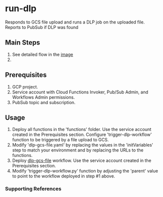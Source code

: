 # run-dlp
Responds to GCS file upload and runs a DLP job on the uploaded file. Reports to PubSub if DLP was found

## Main Steps
1. See detailed flow in the [image](https://github.com/UriKatsirPrivate/gcp-workflows/blob/main/run-dlp/Images/flow.png)
2. 

## Prerequisites
1. GCP project.
2. Service account with Cloud Functions Invoker, Pub/Sub Admin, and Workflows Admin permissions.
3. PubSub topic and subscription.

## Usage
1. Deploy all functions in the 'functions' folder. Use the service account created in the Prerequisites section. 
Configure 'trigger-dlp-workflow' function to be triggered by a file upload to GCS.
2. Modify 'dlp-gcs-file.yaml' by replacing the values in the 'initVariables' step to match your environment and by replacing the URLs to the functions.
3. Deploy [dlp-gcs-file](https://github.com/UriKatsirPrivate/gcp-workflows/blob/main/run-dlp/workflow-definitions/dlp-gcs-file.yaml) workflow. Use the service account created in the Prerequisites section.
4. Modify 'trigger-dlp-workflow.py' function by adjusting the 'parent' value to point to the workflow deployed in step #1 above. 

### Supporting References